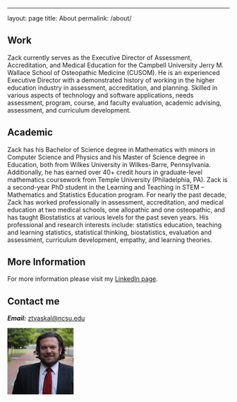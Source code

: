 ---
layout: page
title: About
permalink: /about/  


## Work
Zack currently serves as the Executive Director of Assessment, Accreditation, and Medical Education for the Campbell University Jerry M. Wallace School of Osteopathic Medicine (CUSOM).  He is an experienced Executive Director with a demonstrated history of working in the higher education industry in assessment, accreditation, and planning. Skilled in various aspects of technology and software applications, needs assessment, program, course, and faculty evaluation, academic advising, assessment, and curriculum development. 

## Academic
Zack has his Bachelor of Science degree in Mathematics with minors in Computer Science and Physics and his Master of Science degree in Education, both from Wilkes University in Wilkes-Barre, Pennsylvania. Additionally, he has earned over 40+ credit hours in graduate-level mathematics coursework from Temple University (Philadelphia, PA). Zack is a second-year PhD student in the Learning and Teaching in STEM – Mathematics and Statistics Education program. For nearly the past decade, Zack has worked professionally in assessment, accreditation, and medical education at two medical schools, one allopathic and one osteopathic, and has taught Biostatistics at various levels for the past seven years. His professional and research interests include: statistics education, teaching and learning statistics, statistical thinking, biostatistics, evaluation and assessment, curriculum development, empathy, and learning theories.

## More Information

For more information please visit my [LinkedIn page](https://www.linkedin.com/in/zachary-vaskalis-500b8023/).

## Contact me

**_Email:_** [ztvaskal@ncsu.edu](mailto:ztvaskal@ncsu.edu)  

![](images/IMG_3882edited_150x150-1.png)



